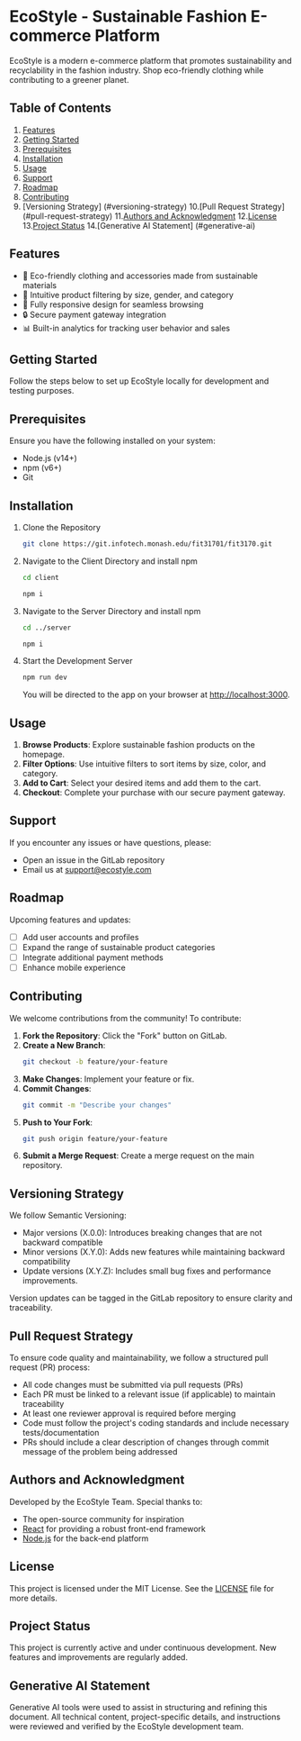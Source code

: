 # EcoStyle - Sustainable Fashion E-commerce Platform

EcoStyle is a modern e-commerce platform that promotes sustainability and recyclability in the fashion industry. Shop eco-friendly clothing while contributing to a greener planet.

## Table of Contents

1. [Features](#features)
2. [Getting Started](#getting-started)
3. [Prerequisites](#prerequisites)
4. [Installation](#installation)
5. [Usage](#usage)
6. [Support](#support)
7. [Roadmap](#roadmap)
8. [Contributing](#contributing)
9. [Versioning Strategy] (#versioning-strategy)
10.[Pull Request Strategy] (#pull-request-strategy)
11.[Authors and Acknowledgment](#authors-and-acknowledgment)
12.[License](#license)
13.[Project Status](#project-status)
14.[Generative AI Statement] (#generative-ai)

## Features

- 🌿 Eco-friendly clothing and accessories made from sustainable materials
- 🛒 Intuitive product filtering by size, gender, and category
- 📱 Fully responsive design for seamless browsing
- 🔒 Secure payment gateway integration
- 📊 Built-in analytics for tracking user behavior and sales

## Getting Started

Follow the steps below to set up EcoStyle locally for development and testing purposes.

## Prerequisites

Ensure you have the following installed on your system:

- Node.js (v14+)
- npm (v6+)
- Git

## Installation

1. Clone the Repository

   ```bash
   git clone https://git.infotech.monash.edu/fit31701/fit3170.git
   ```

2. Navigate to the Client Directory and install npm

   ```bash
   cd client
   ```

   ```bash
   npm i
   ```

3. Navigate to the Server Directory and install npm

   ```bash
   cd ../server
   ```

   ```bash
   npm i
   ```

4. Start the Development Server

   ```bash
   npm run dev
   ```

   You will be directed to the app on your browser at [http://localhost:3000](http://localhost:3000).

## Usage

1. **Browse Products**: Explore sustainable fashion products on the homepage.
2. **Filter Options**: Use intuitive filters to sort items by size, color, and category.
3. **Add to Cart**: Select your desired items and add them to the cart.
4. **Checkout**: Complete your purchase with our secure payment gateway.

## Support

If you encounter any issues or have questions, please:

- Open an issue in the GitLab repository
- Email us at [support@ecostyle.com](mailto:support@ecostyle.com)

## Roadmap

Upcoming features and updates:

- [ ] Add user accounts and profiles
- [ ] Expand the range of sustainable product categories
- [ ] Integrate additional payment methods
- [ ] Enhance mobile experience

## Contributing

We welcome contributions from the community! To contribute:

1. **Fork the Repository**: Click the "Fork" button on GitLab.
2. **Create a New Branch**:
   ```bash
   git checkout -b feature/your-feature
   ```
3. **Make Changes**: Implement your feature or fix.
4. **Commit Changes**:
   ```bash
   git commit -m "Describe your changes"
   ```
5. **Push to Your Fork**:
   ```bash
   git push origin feature/your-feature
   ```
6. **Submit a Merge Request**: Create a merge request on the main repository.

## Versioning Strategy

We follow Semantic Versioning:

- Major versions (X.0.0): Introduces breaking changes that are not backward compatible
- Minor versions (X.Y.0): Adds new features while maintaining backward compatibility
- Update versions (X.Y.Z): Includes small bug fixes and performance improvements.

Version updates can be tagged in the GitLab repository to ensure clarity and traceability.

## Pull Request Strategy

To ensure code quality and maintainability, we follow a structured pull request (PR) process:

- All code changes must be submitted via pull requests (PRs)
- Each PR must be linked to a relevant issue (if applicable) to maintain traceability
- At least one reviewer approval is required before merging
- Code must follow the project's coding standards and include necessary tests/documentation
- PRs should include a clear description of changes through commit message of the problem being addressed

## Authors and Acknowledgment

Developed by the EcoStyle Team. Special thanks to:

- The open-source community for inspiration
- [React](https://reactjs.org/) for providing a robust front-end framework
- [Node.js](https://nodejs.org/) for the back-end platform

## License

This project is licensed under the MIT License. See the [LICENSE](LICENSE) file for more details.

## Project Status

This project is currently active and under continuous development. New features and improvements are regularly added.

## Generative AI Statement

Generative AI tools were used to assist in structuring and refining this document. All technical content, project-specific details, and instructions were reviewed and verified by the EcoStyle development team.
